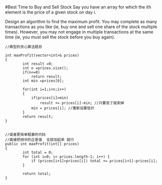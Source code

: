 #Best Time to Buy and Sell Stock
Say you have an array for which the ith element is the price of a given stock on day i.

Design an algorithm to find the maximum profit. 
You may complete as many transactions as you like (ie, buy one and sell one share of the stock multiple times). 
However, you may not engage in multiple transactions at the same time (ie, you must sell the stock before you buy again).


```
//典型的贪心算法题目

int maxProfit(vector<int>& prices)
{
        int result =0;
        int n =prices.size();
        if(n<=0)
            return result;
        int min =prices[0];    
            
        for(int i=1;i<n;i++)
        {
            if(prices[i]>min)
                result += prices[i]-min; //只要涨了就卖掉
            min = prices[i]; //重新设置低价
        }
        return result;
}


//或者更简单粗暴的代码
//直接把相邻的正差值  全部加起来 就行
public int maxProfit(int[] prices)
{
        int total = 0;
		for (int i=0; i< prices.length-1; i++) {
			if (prices[i+1]>prices[i]) total += prices[i+1]-prices[i];
		}

		return total;
}
```